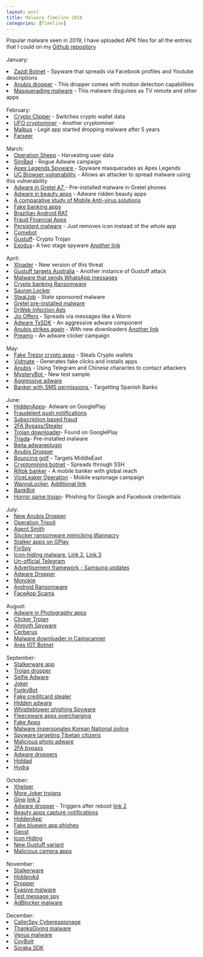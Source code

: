 ```yaml
---
layout: post
title: Malware Timeline 2018
categories: [Timeline]
---
```

Popular malware seen in 2019, I have uploaded APK files for all the entries that I could on my <a href="https://github.com/sk3ptre/AndroidMalware_2019">Github repository</a>
<br><br>
January:

<li><a href="https://securitynews.sonicwall.com/xmlpost/the-android-zazdi-botnet-uses-fcm-to-communicate-with-its-infected-bots/">Zazdi Botnet</a> - Spyware that spreads via Facebook profiles and Youtube descriptions</li>
<li><a href="https://blog.trendmicro.com/trendlabs-security-intelligence/google-play-apps-drop-anubis-banking-malware-use-motion-based-evasion-tactics/">Anubis dropper</a> - This dropper comes with motion detection capabilities</li>
<li><a href="https://blog.trendmicro.com/trendlabs-security-intelligence/adware-disguised-as-game-tv-remote-control-apps-infect-9-million-google-play-users/">Masquerading malware</a> - This malware disguises as TV remote and other apps</li>

<br>		
February:

<li><a href="https://www.welivesecurity.com/2019/02/08/first-clipper-malware-google-play/">Crypto Clipper</a> - Switches crypto wallet data</li>
<li><a href="https://news.sophos.com/en-us/2019/02/26/automated-android-attacks-deliver-ufo-cryptominer-trojan/">UFO cryptominer</a> - Another cryptominer</li>
<li><a href="https://securingtomorrow.mcafee.com/other-blogs/mcafee-labs/malbus-popular-south-korean-bus-app-series-in-google-play-found-dropping-malware-after-5-years-of-development/">Malbus</a> - Legit app started dropping malware after 5 years</li>
<li><a href="https://unit42.paloaltonetworks.com/farseer-previously-unknown-malware-family-bolsters-the-chinese-armoury/">Farseer</a></li>
				
<br>
March:

<li><a href="https://research.checkpoint.com/operation-sheep-pilfer-analytics-sdk-in-action/">Operation Sheep</a> - Harvesting user data</li>
<li><a href="https://research.checkpoint.com/simbad-a-rogue-adware-campaign-on-google-play/">SimBad</a> - Rogue Adware campaign</li>
<li><a href="https://securitynews.sonicwall.com/xmlpost/apex-legends-for-android-spyware-adware-verification-scams-and-more/">Apex Legends Spyware </a> - Spyware masquerades as Apex Legends</li>
<li><a href="https://news.drweb.com/show/?i=13176&c=38&lng=en&p=0">UC Browser vulnerability</a> - Allows an attacker to spread malware using this vulnerability</li> 
<li><a href="http://skptr.me/gretel_preinstalled.html">Adware in Gretel A7 </a> - Pre-installed malware in Gretel phones</li> 
<li><a href="https://blog.avast.com/apklab.io-flags-3-fake-apps-on-google-play">Adware in beauty apps</a> - Adware ridden beauty apps</li>
<li><a href="https://www.av-comparatives.org/tests/android-test-2019-250-apps/">A comparative study of Mobile Anti-virus solutions</a></li>
<li><a href="https://twitter.com/LukasStefanko/status/1106556949028634624">Fake banking apps</a></li>
<li><a href="https://twitter.com/emilio_simoni/status/1106615066890244096">Brazilian Android RAT</a></li>
<li><a href="https://twitter.com/LukasStefanko/status/1105840744047218688">Fraud Financial Apps</a></li>
<li><a href="https://twitter.com/LukasStefanko/status/1102893861859479553">Persistent malware</a> - Just removes icon instead of the whole app</li>
<li><a href="https://twitter.com/LukasStefanko/status/1102893861859479553">Comebot</a></li>
<li><a href="https://www.zdnet.com/article/gustuff-android-banking-trojan-targets-100-banking-im-and-cryptocurrency-apps/">Gustuff</a>- Crypto Trojan</li>
<li><a href="https://securitywithoutborders.org/blog/2019/03/29/exodus.html">Exodus</a>- A two stage spyware
<a href="https://github.com/PresidentWarfield/SpiCall_Artemide_Exodus">Another link</a></li>

<br>		
April:

<li><a href="https://blog.trendmicro.com/trendlabs-security-intelligence/new-version-of-xloader-that-disguises-as-android-apps-and-an-ios-profile-holds-new-links-to-fakespy/">Xloader</a> - New version of this threat</li>
<li><a href="https://blog.talosintelligence.com/2019/04/gustuff-targets-australia.html?m=1">Gustuff targets Australia</a> - Another instance of Gustuff attack</li>
<li><a href="https://twitter.com/LukasStefanko/status/1115589577849413632">Malware that sends WhatsApp messages</a></li>
<li><a href="https://twitter.com/LukasStefanko/status/1115246474168868864">Crypto banking Ransomware</a></li>
<li><a href="https://twitter.com/LukasStefanko/status/1117795290155819008?s=19">Sauron Locker</a></li>
<li><a href="https://ti.360.net/blog/articles/stealjob-new-android-malware-used-by-donot-apt-group-en/">StealJob</a> - State sponsored malware</li>
<li><a href="https://ti.360.net/blog/articles/stealjob-new-android-malware-used-by-donot-apt-group-en/">Gretel pre-installed malware</a></li>
<li><a href="https://news.drweb.com/show/?i=13108&lng=en">DrWeb Infection Ads</a></li>	
<li><a href="https://twitter.com/LukasStefanko/status/1120657959233650689">Jio Offers</a> - Spreads via messages like a Worm</li>
<li><a href="https://blog.avast.com/adware-plagues-google-play">Adware TsSDK</a> - An aggressive adware component</li>
<li><a href="https://securityintelligence.com/anubis-strikes-again-mobile-malware-continues-to-plague-users-in-official-app-stores/">Anubis strikes again</a> - With new downloaders
<a href="https://twitter.com/0xabc0/status/1122819608283631616">Another link</a></li>
<li><a href="https://research.checkpoint.com/preamo-a-clicker-campaign-found-on-google-play/">Preamo</a> - An adware clicker campaign</li>


<br>
May:
		
<li><a href="https://www.welivesecurity.com/2019/05/23/fake-cryptocurrency-apps-google-play-bitcoin/">Fake Trezor crypto apps</a> - Steals Crypto wallets</li>
<li><a href="https://www.upstreamsystems.com/secure-d-uncovers-vidmate-android-app-hides-background-activity-generating-fake-clicks-installing-suspicious-apps-without-users-consent/">Vidmate</a> - Generates fake clicks and installs apps</li>		
<li><a href="https://news.sophos.com/en-us/2019/05/01/how-anubis-uses-telegram-and-chinese-characters-to-phone-home/">Anubis</a> - Using Telegram and Chinese charactes to contact attackers</li>
<li><a href="https://twitter.com/virqdroid/status/1131897281802846208">MysteryBot </a>- New test sample</li>
<li><a href="https://twitter.com/virqdroid/status/1130431723567833088">Aggressive adware</a></li>
<li><a href="https://twitter.com/samirbenchaou/status/1127181830669635584">Banker with SMS permissions </a>- Targetting Spanish Banks</li>
		

<br>    
June:

<li><a href="https://twitter.com/LukasStefanko/status/1141224248326983682">HiddenApps</a>- Adware on GooglePlay</li>
<li><a href="https://news.drweb.com/show/?i=13313&lng=en">Fraudelent push notifications</a></li>
<li><a href="https://securelist.com/mobile-subscriptions/91211/">Subscription based fraud</a></li>
<li><a href="https://www.welivesecurity.com/2019/06/17/malware-google-permissions-2fa-bypass/">2FA Bypass/Stealer</a></li>
<li><a href="https://twitter.com/LukasStefanko/status/1138764352411131905">Trojan downloader</a>- Found on GooglePlay</li>
<li><a href="https://security.googleblog.com/2019/06/pha-family-highlights-triada.html">Triada</a>- Pre-installed malware</li>
<li><a href="https://blog.lookout.com/beitaplugin-adware">Beita adwareplugin</a></li>
<li><a href="https://twitter.com/0xabc0/status/1137988063244763136?s=19">Anubis Dropper</a></li>    
<li><a href="https://blog.trendmicro.com/trendlabs-security-intelligence/mobile-cyberespionage-campaign-bouncing-golf-affects-middle-east/">Bouncing golf</a> - Targets MiddleEast</li>		    
<li><a href="https://blog.trendmicro.com/trendlabs-security-intelligence/cryptocurrency-mining-botnet-arrives-through-adb-and-spreads-through-ssh/">Cryptomining botnet</a> - Spreads through SSH</li>
<li><a href="https://securelist.com/mobile-banker-riltok/91374/">Riltok banker</a> - A mobile banker with global reach</li>
<li><a href="https://securelist.com/fanning-the-flames-viceleaker-operation/90877/">ViceLeaker Operation</a> - Mobile espionage campaign</li>
<li><a href="https://twitter.com/virqdroid/status/1144197436858126336">WannaLocker</a>, 
<a href="https://blog.avast.com/wannacry-wannabe-targeting-android-smartphones">Additional link</a></li>
<li><a href="https://twitter.com/virqdroid/status/1143795049890811904">BankBot</a></li>
<li><a href="https://www.wandera.com/mobile-security/scary-granny-game-stealing-data/">Horror game trojan</a>- Phishing for Google and Facebook credentials </li>


<br>
July:

<li><a href="https://blog.trendmicro.com/trendlabs-security-intelligence/anubis-android-malware-returns-with-over-17000-samples/">New Anubis Dropper</a></li>
<li><a href="https://research.checkpoint.com/operation-tripoli/">Operation Tripoli</a></li>
<li><a href="https://research.checkpoint.com/agent-smith-a-new-species-of-mobile-malware/">Agent Smith</a></li>
<li><a href="https://blog.trendmicro.com/trendlabs-security-intelligence/slocker-mobile-ransomware-starts-mimicking-wannacry/">Slocker ransomware mimicking Wannacry</a></li>
<li><a href="https://blog.avast.com/avast-identifies-stalker-apps">Stalker apps on GPlay</a></li>
<li><a href="https://securelist.com/new-finspy-ios-and-android-implants-revealed-itw/91685/">FinSpy</a></li>
<li><a href="https://twitter.com/s_metanka/status/1146113662169563137">Icon-hiding malware</a>, <a href="https://twitter.com/s_metanka/status/1146117139436310533">Link 2</a>, <a href="https://twitter.com/s_metanka/status/1146133574300647424">Link 3</a>
</li>
<li><a href="https://www.symantec.com/blogs/threat-intelligence/unofficial-telegram-app-malicious-sites">Un-official Telegram</a></li>
<li><a href="https://medium.com/csis-techblog/updates-for-samsung-from-a-blog-to-an-android-advertisement-revenue-goldmine-of-10-000-000-166585e34ad0">Advertisement framework - Samsung updates</a></li>
<li><a href="https://twitter.com/0xabc0/status/1148147739118751745">Adware Dropper</a></li>
<li><a href="https://www.lookout.com/documents/threat-reports/lookout-discovers-monokle-threat-report.pdf">Monokle</a></li>
<li><a href="https://www.welivesecurity.com/2019/07/29/android-ransomware-back/">Android Ransomware</a></li>
<li><a href="https://securitynews.sonicwall.com/xmlpost/android-scams-related-to-the-new-viral-trend-faceapp/">FaceApp Scams</a></li>


<br>
August:

<li><a href="https://blog.trendmicro.com/trendlabs-security-intelligence/adware-posing-as-85-photography-and-gaming-apps-on-google-play-installed-over-8-million-times/">Adware in Photography apps</a></li>
<li><a href="https://news.drweb.com/show/?i=13382&lng=en&c=5">Clicker Trojan</a></li>
<li><a href="https://www.welivesecurity.com/2019/08/22/first-spyware-android-ahmyth-google-play/">Ahmyth Spyware</a></li>
<li><a href="https://www.threatfabric.com/blogs/cerberus-a-new-banking-trojan-from-the-underworld.html">Cerberus</a></li>
<li><a href="https://www.kaspersky.com/blog/camscanner-malicious-android-app/28156/">Malware downloader in Camscanner</a></li>
<li><a href="https://www.wootcloud.com/blogs/ars_botnet.html">Ares IOT Botnet</a></li>


<br>
September:

<li><a href="https://twitter.com/ReBensk/status/1169842841532526593">Stalkerware app</a></li>
<li><a href="https://twitter.com/ReBensk/status/1172120835001208833">Trojan dropper</a></li>
<li><a href="https://www.wandera.com/mobile-security/google-play-adware/">Selfie Adware</a></li>
<li><a href="https://medium.com/csis-techblog/analysis-of-joker-a-spy-premium-subscription-bot-on-googleplay-9ad24f044451">Joker</a></li>
<li><a href="https://www.fortinet.com/blog/threat-research/funkybot-malware-targets-japan.html">FunkyBot</a></li>
<li><a href="https://twitter.com/emilio_simoni/status/1175122486029160448?s=19">Fake creditcard stealer</a></li>
<li><a href="https://www.symantec.com/blogs/threat-intelligence/hidden-adware-google-play">Hidden adware</a></li>
<li><a href="https://securitynews.sonicwall.com/xmlpost/an-android-spyware-that-spreads-via-a-clever-phishing-campaign/">Whistleblower phishing Spyware</a></li>
<li><a href="https://news.sophos.com/en-us/2019/09/25/fleeceware-apps-overcharge-users-for-basic-app-functionality/">Fleeceware apps overcharging</a></li>
<li><a href="https://blog.trendmicro.com/trendlabs-security-intelligence/gambling-apps-sneak-top-100-hundreds-fake-apps-spread-app-store-google-play/">Fake Apps</a></li>
<li><a href="https://twitter.com/ninoseki/status/1176732200873578496">Malware impersonates Korean National police</a></li>
<li><a href="https://citizenlab.ca/2019/09/poison-carp-tibetan-groups-targeted-with-1-click-mobile-exploits/">Spyware targeting Tibetan citizens</a></li>
<li><a href="https://blogs.quickheal.com/quick-heal-reports-29-malicious-apps-10-million-downloads-google-play-store/">Malicious photo adware</a></li>
<li><a href="https://twitter.com/ESETresearch/status/1168850608872460288">2FA bypass</a></li>
<li><a href="https://twitter.com/0xabc0/status/1178606985404653568?s=19">Adware droppers</a></li>
<li><a href="https://twitter.com/ReBensk/status/1169127907958112256">Hiddad</a></li>
<li><a href="https://twitter.com/0xabc0/status/1169186569615532032">Hydra</a></li>


<br>
October:

<li><a href="https://www.symantec.com/blogs/threat-intelligence/xhelper-android-malware">Xhelper</a></li>
<li><a href="https://twitter.com/0xabc0/status/1188771498594623488">More Joker trojans</a></li>
<li><a href="https://www.threatfabric.com/blogs/ginp_a_malware_patchwork_borrowing_from_anubis.html">Ginp</a>
<a href="https://twitter.com/sh1shk0va/status/1186968376930897926">link 2</a></li>
<li><a href="https://twitter.com/0xabc0/status/1187360518526423041">Adware dropper</a> - Triggers after reboot
<a href="https://twitter.com/0xabc0/status/1178606985404653568">link 2</a></li>
<li><a href="https://blog.trendmicro.com/trendlabs-security-intelligence/fake-photo-beautification-apps-on-google-play-can-read-sms-verification-code-to-trigger-wireless-application-protocol-wap-carrier-billing/">Beauty apps capture notifications</a></li>
<li><a href="https://twitter.com/0xabc0/status/1184373381086531584">HiddenApp</a></li>
<li><a href="https://twitter.com/seckle_ch/status/1186530702583574529">Fake bluewin app phishes </a></li>
<li><a href="http://public.avast.com/research/VB2019-Garcia-etal.pdf">Geost</a></li>
<li><a href="https://twitter.com/mobilesecurity_/status/1181846475829059584">Icon Hiding</a></li>
<li><a href="https://blog.talosintelligence.com/2019/10/gustuffv2.html">New Gustuff variant</a></li>
<li><a href="https://labs.k7computing.com/?p=19247">Malicious camera apps</a></li>


<br>
November:

<li><a href="https://www.zscaler.com/blogs/research/new-wave-stalkerware-apps">Stalkerware</a></li>
<li><a href="https://www.whiteops.com/blog/twoshu-electric-boogaloo">HiddenAd</a></li>
<li><a href="https://www.wandera.com/mobile-security/dropper-apps/">Dropper</a></li>
<li><a href="https://blog.trendmicro.com/trendlabs-security-intelligence/49-disguised-adware-apps-with-optimized-evasion-features-found-on-google-play/
">Evasive malware</a></li>
<li><a href="https://www.fireeye.com/blog/threat-research/2019/10/messagetap-who-is-reading-your-text-messages.html">Test message spy</a></li>
<li><a href="https://blog.malwarebytes.com/android/2019/11/stealthy-new-android-malware-poses-as-ad-blocker-serves-up-ads-instead/">AdBlocker malware</a></li>

    
<br>
December:

<li><a href="https://blog.trendmicro.com/trendlabs-security-intelligence/mobile-cyberespionage-campaign-distributed-through-callerspy-mounts-initial-phase-of-a-targeted-attack/
">CallerSpy Cyberespionage</a></li>
<li><a href="https://securitynews.sonicwall.com/xmlpost/malicious-android-apps-observed-during-thanksgiving-season-of-2019/">ThanksGiving malware</a></li>
<li><a href="https://www.evina.fr/evina-security-analyst-found-a-new-trojan-family-on-google-play/">Venus malware</a></li>
<li><a href="https://twitter.com/ThreatFabric/status/1205817448253054977">CoyBolt</a></li>
<li><a href="https://www.whiteops.com/blog/bringing-starchild-down-to-earth-soraka-sdk">Soraka SDK</a></li>
